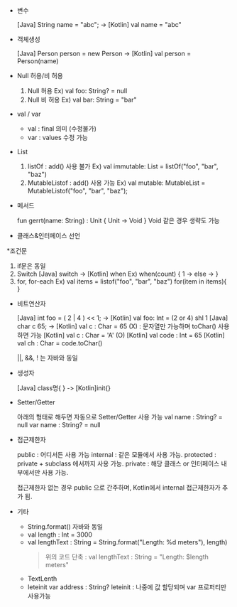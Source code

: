 
* 변수
  
  [Java] String name = "abc";		->	[Kotlin] val name = "abc"

* 객체생성

  [Java] Person person = new Person	->	[Kotlin] val person = Person(name)

* Null 허용/비 허용

  1. Null 허용
    Ex) val foo: String? = null 
  2. Null 비 허용
    Ex) val bar: String = "bar"

* val / var

  - val : final 의미 (수정불가)
  - var : values 수정 가능

* List

  1. listOf : add() 사용 불가
     Ex) val immutable: List<String> = listOf("foo", "bar", "baz")
  2. MutableListof : add() 사용 가능
     Ex) val mutable: MutableList<String> = MutableListof("foo", "bar", "baz");

* 메서드

    fun gerrt(name: String) : Unit {		Unit -> Void
    }						Void 같은 경우 생략도 가능


* 클래스&인터페이스 선언

*조건문 

  1. if문은 동일
  2. Switch
   [Java] switch	            ->		[Kotlin] when
   Ex)
        when(count) {
	1 -> 
	else -> 
        }
   3. for, for-each 
   Ex)
        val items = listof("foo", "bar", "baz")
        for(item in items){
        }
   
  
* 비트연산자

   [Java] int foo = ( 2 | 4 ) << 1;  ->		[Kotlin] val foo: Int = (2 or 4) shl 1
   [Java] char c 65;	             ->		[Kotlin] val c : Char = 65 (X) : 문자열만 가능하며 toChar() 사용하면 가능
						[Kotlin] val c : Char = 'A' (O)
						[Kotlin] val code : Int = 65
						[Kotlin] val ch : Char = code.toChar()
							



   ||, &&, ! 는 자바와 동일


* 생성자

   [Java] class명{ }           	   ->	        [Kotlin]init{}

* Setter/Getter

  아래의 형태로 해두면 자동으로 Setter/Getter 사용 가능
    val name : String? = null
    var name : String? = null

* 접근제한자 

  public    : 어디서든 사용 가능
  internal  : 같은 모듈에서 사용 가능.
  protected : private + subclass 에서까지 사용 가능.
  private   : 해당 클래스 or 인터페이스 내부에서만 사용 가능.

  접근제한자 없는 경우 public 으로 간주하며, Kotlin에서 internal 접근제한자가 추가 됨.
    

* 기타 

  - String.format() 자바와 동일
  - val length : Int = 3000
  - val lengthText : String = String.format("Length: %d meters"), length)
    > 위의 코드 단축 : val lengthText : String = "Length: $length meters"
  - TextLenth
  - leteinit var address : String?
    leteinit : 나중에 값 할당되며 var 프로퍼티만 사용가능
  
